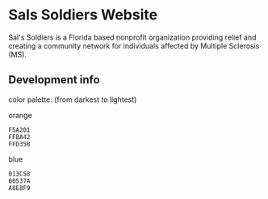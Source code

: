 # Sals Soldiers Website

Sal's Soldiers is a Florida based nonprofit organization providing relief and creating a community network for individuals affected by Multiple Sclerosis (MS).

## Development info

color palette:
(from darkest to lightest)

orange
```
F5A201
FFBA42
FFD35B
```
blue
```
013C58
00537A
A8E8F9
```